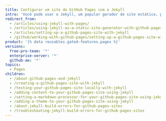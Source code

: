 ```yaml
---
title: Configurar um site do GitHub Pages com o Jekyll
intro: 'Você pode usar o Jekyll, um popular gerador de site estático, para personalizar ainda mais o site do {% data variables.product.prodname_pages %}.'
redirect_from:
  - /articles/using-jekyll-with-pages/
  - /articles/using-jekyll-as-a-static-site-generator-with-github-pages
  - /articles/setting-up-a-github-pages-site-with-jekyll
  - /github/working-with-github-pages/setting-up-a-github-pages-site-with-jekyll
product: '{% data reusables.gated-features.pages %}'
versions:
  free-pro-team: '*'
  enterprise-server: '*'
  github-ae: '*'
topics:
  - Pages
children:
  - /about-github-pages-and-jekyll
  - /creating-a-github-pages-site-with-jekyll
  - /testing-your-github-pages-site-locally-with-jekyll
  - /adding-content-to-your-github-pages-site-using-jekyll
  - /setting-a-markdown-processor-for-your-github-pages-site-using-jekyll
  - /adding-a-theme-to-your-github-pages-site-using-jekyll
  - /about-jekyll-build-errors-for-github-pages-sites
  - /troubleshooting-jekyll-build-errors-for-github-pages-sites
---
```


